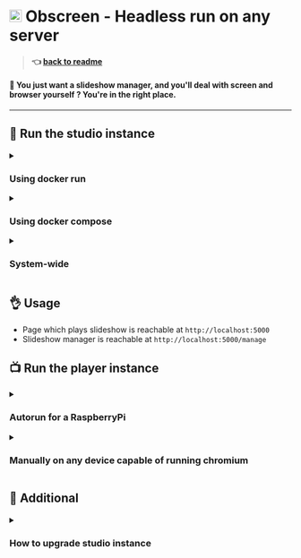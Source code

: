 # <img src="https://github.com/jr-k/obscreen/blob/master/docs/img/obscreen.png" width="22"> Obscreen - Headless run on any server

> #### 👈 [back to readme](/README.md)

#### 🔵 You just want a slideshow manager, and you'll deal with screen and browser yourself ? You're in the right place.


---
## 📡 Run the studio instance

<details closed>
<summary><h3>Using docker run</h3></summary>

```bash
# (Optional) Install docker if needed
curl -sSL get.docker.com | sh && sudo usermod -aG docker $(whoami) && logout 
# ....then login again
```

---

```bash
# Prepare application data file tree
cd ~ && mkdir -p obscreen/data/db obscreen/data/uploads && cd obscreen

# Run the Docker container
docker run --restart=always --name obscreen --pull=always \
  -e DEBUG=false \
  -e PORT=5000 \
  -e SECRET_KEY=ANY_SECRET_KEY_HERE \
  -p 5000:5000 \
  -v ./data/db:/app/data/db \
  -v ./data/uploads:/app/data/uploads \
  jierka/obscreen:latest
```

---

</details>

<details closed>
<summary><h3>Using docker compose</h3></summary>

```bash
# Prepare application data file tree
cd ~ && mkdir -p obscreen/data/db obscreen/data/uploads && cd obscreen

# Download docker-compose.yml
curl https://raw.githubusercontent.com/jr-k/obscreen/master/docker-compose.yml > docker-compose.yml

# Run
docker compose up --detach --pull=always
```

---

</details>

<details closed>
<summary><h3>System-wide</h3></summary>

#### Install
- Install studio by executing following script

```bash
curl -fsSL https://raw.githubusercontent.com/jr-k/obscreen/master/system/install-studio.sh -o /tmp/install-studio.sh && chmod +x /tmp/install-studio.sh && sudo /bin/bash /tmp/install-studio.sh $USER $HOME
sudo reboot
```

#### Configure
- Server configuration is editable in `.env` file.
- Application configuration will be available at `http://localhost:5000/settings` page after run.
- Check logs with `journalctl -u obscreen-studio -f` 


---

</details>


## 👌 Usage
- Page which plays slideshow is reachable at `http://localhost:5000`
- Slideshow manager is reachable at `http://localhost:5000/manage`


## 📺 Run the player instance

<details closed>
<summary><h3>Autorun for a RaspberryPi</h3></summary>

#### How to install
- Install player autorun by executing following script (will install chromium, x11, pulseaudio and obscreen-player systemd service)
```bash
curl -fsSL https://raw.githubusercontent.com/jr-k/obscreen/master/system/install-player-rpi.sh -o /tmp/install-player-rpi.sh && chmod +x /tmp/install-player-rpi.sh && sudo /bin/bash /tmp/install-player-rpi.sh $USER $HOME
sudo reboot
```

#### How to restart
1. Just use systemctl `sudo systemctl restart obscreen-player.service`


---

</details>

<details closed>
<summary><h3>Manually on any device capable of running chromium</h3></summary>

When you run the browser yourself, don't forget to use these flags for chromium browser:
```bash
# chromium or chromium-browser or even chrome
# replace http://localhost:5000 with your obscreen-studio instance url
chromium \
  --disk-cache-size=2147483648 \
  --disable-features=Translate \
  --ignore-certificate-errors \
  --disable-web-security \
  --disable-restore-session-state \
  --autoplay-policy=no-user-gesture-required \
  --start-maximized \
  --allow-running-insecure-content \
  --remember-cert-error-decisions \
  --noerrdialogs \
  --kiosk \
  --incognito \
  --window-position=0,0 \
  --window-size=1920,1080 \
  --display=:0 \
  http://localhost:5000
```

---

</details>


## 📎 Additional


<details closed>
<summary><h3>How to upgrade studio instance</h3></summary>

#### with docker run
- Just add `--pull=always` to your `docker run ...` command, you'll get the latest version automatically.
#### or with docker compose
- Just add `--pull=always` to your `docker compose up ...` command, you'll get the latest version automatically.
#### or system-wide
- Using Git Updater plugin
- Or by executing following script
```bash
cd ~/obscreen
git pull
source ./venv/bin/activate
pip install -r requirements.txt
sudo systemctl restart obscreen-studio.service
```

---

</details>
